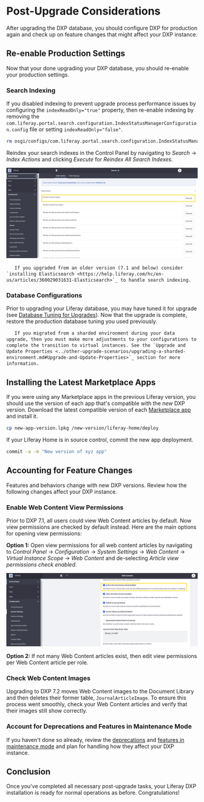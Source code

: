 # Post-Upgrade Considerations

After upgrading the DXP database, you should configure DXP for production again and check up on feature changes that might affect your DXP instance.

## Re-enable Production Settings

Now that your done upgrading your DXP database, you should re-enable your production settings.

### Search Indexing

If you disabled indexing to prevent upgrade process performance issues by configuring the `indexReadOnly="true"` property, then re-enable indexing by removing the `com.liferay.portal.search.configuration.IndexStatusManagerConfiguration.config` file or setting `indexReadOnly="false"`.

```bash
rm osgi/configs/com.liferay.portal.search.configuration.IndexStatusManagerConfiguration.config
```

Reindex your search indexes in the Control Panel by navigating to *Search* &rarr; *Index Actions* and clicking *Execute* for *Reindex All Search Indexes.*

![You can reindex your search indexes in the Control Panel.](./post-upgrade-considerations/images/01.png)

```note::
   If you upgraded from an older version (7.1 and below) consider `installing Elasticsearch <https://help.liferay.com/hc/en-us/articles/360029031631-Elasticsearch>`_ to handle search indexing.
```

### Database Configurations

Prior to upgrading your Liferay database, you may have tuned it for upgrade (see [Database Tuning for Upgrades](../upgrade-stability-and-performance/database-tuning-for-upgrades.md)). Now that the upgrade is complete, restore the production database tuning you used previously.

```note::
   If you migrated from a sharded environment during your data upgrade, then you must make more adjustments to your configurations to complete the transition to virtual instances. See the `Upgrade and Update Properties <../other-upgrade-scenarios/upgrading-a-sharded-environment.md#Upgrade-and-Update-Properties>`_ section for more information.
```

## Installing the Latest Marketplace Apps

If you were using any Marketplace apps in the previous Liferay version, you should use the version of each app that's compatible with the _new_ DXP version. Download the latest compatible version of each [Marketplace app](../../../system-administration/installing-and-managing-apps/downloading-apps.md) and install it.

```bash
cp new-app-version.lpkg /new-version/liferay-home/deploy
```

If your Liferay Home is in source control, commit the new app deployment.

```bash
commit -a -m "New version of xyz app"
```

## Accounting for Feature Changes

Features and behaviors change with new DXP versions. Review how the following changes affect your DXP instance.

### Enable Web Content View Permissions

Prior to DXP 7.1, all users could view Web Content articles by default. Now view permissions are checked by default instead. Here are the main options for opening view permissions:

**Option 1:** Open view permissions for all web content articles by navigating to _Control Panel_ → _Configuration_ → _System Settings_ → _Web Content_ → _Virtual Instance Scope_ → _Web Content_ and de-selecting _Article view permissions check enabled_.

![Disable the permissions check for viewing web content by scrolling down in the Web Content menu in the System Settings.](./post-upgrade-considerations/images/02.png)

**Option 2:** If not many Web Content articles exist, then edit view permissions per Web Content article per role.

### Check Web Content Images

Upgrading to DXP 7.2 moves Web Content images to the Document Library and then deletes their former table, `JournalArticleImage`. To ensure this process went smoothly, check your Web Content articles and verify that their images still show correctly.

### Account for Deprecations and Features in Maintenance Mode

If you haven't done so already, review the [deprecations](../reference/deprecations-in-liferay-dxp-7-3.md) and [features in maintenance mode](../reference/features-in-maintenance-mode.md) and plan for handling how they affect your DXP instance.

## Conclusion

Once you've completed all necessary post-upgrade tasks, your Liferay DXP installation is ready for normal operations as before. Congratulations!
